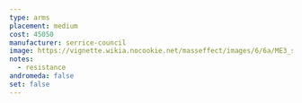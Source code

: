 ```yaml
---
type: arms
placement: medium
cost: 45050
manufacturer: serrice-council
image: https://vignette.wikia.nocookie.net/masseffect/images/6/6a/ME3_serrice_council_arms.png/revision/latest/scale-to-width-down/130?cb=20120312132501
notes:
  - resistance
andromeda: false
set: false
---
```

